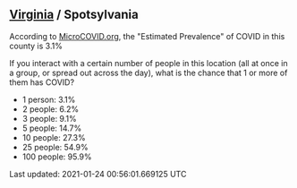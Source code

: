
## [Virginia](/united-states/virginia) / Spotsylvania

According to [MicroCOVID.org](http://microcovid.org),
the "Estimated Prevalence" of COVID in this county is 3.1%

If you interact with a certain number of people in this location
(all at once in a group, or spread out across the day), what is the chance that
1 or more of them has COVID?

- 1 person: 3.1%
- 2 people: 6.2%
- 3 people: 9.1%
- 5 people: 14.7%
- 10 people: 27.3%
- 25 people: 54.9%
- 100 people: 95.9%

Last updated: 2021-01-24 00:56:01.669125 UTC
